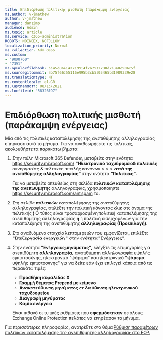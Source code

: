 ```yaml
---
title: Επιδιόρθωση πολιτικής μισθωτή (παράκαμψη ενέργειας)
ms.author: v-jmathew
author: v-jmathew
manager: dansimp
audience: Admin
ms.topic: article
ms.service: o365-administration
ROBOTS: NOINDEX, NOFOLLOW
localization_priority: Normal
ms.collection: Adm_O365
ms.custom:
- "9000760"
- "7391"
ms.openlocfilehash: ee45e86a143719914f7a7917730d7e840e90625f
ms.sourcegitcommit: ab75f66355116e995b3cb5505465b31989339e28
ms.translationtype: MT
ms.contentlocale: el-GR
ms.lasthandoff: 08/13/2021
ms.locfileid: "58326797"
---
```

# <a name="fix-tenant-policy-action-override"></a>Επιδιόρθωση πολιτικής μισθωτή (παράκαμψη ενέργειας)

Μία από τις πολιτικές καταπολέμησης της ανεπιθύμητης αλληλογραφίας επηρέασε αυτό το μήνυμα. Για να αναθεωρήσετε τις πολιτικές, ακολουθήστε τα παρακάτω βήματα:

1. Στην πύλη Microsoft 365 Defender, μεταβείτε στην ενότητα <https://security.microsoft.com/> **"Ηλεκτρονικό ταχυδρομείο& πολιτικές** συνεργασίας & πολιτικές απειλής κανόνων \>  \>  \> **κατά της ανεπιθύμητης αλληλογραφίας"** στην ενότητα **"Πολιτικές".**

   Για να μεταβείτε απευθείας στη σελίδα **πολιτικών καταπολέμησης της ανεπιθύμητης** αλληλογραφίας, χρησιμοποιήστε <https://security.microsoft.com/antispam> το .

2. Στη σελίδα **πολιτικών** καταπολέμησης της ανεπιθύμητης αλληλογραφίας, επιλέξτε την πολιτική κάνοντας κλικ στο  όνομα της πολιτικής **(** Ο τύπος είναι προσαρμοσμένη πολιτική καταπολέμησης της ανεπιθύμητης αλληλογραφίας **ή** η πολιτική εισερχομένων για την καταπολέμηση της ανεπιθύμητης **αλληλογραφίας (Προεπιλογή).**
3. Στο αναδυόμενο στοιχείο λεπτομερειών που εμφανίζεται, επιλέξτε **"Επεξεργασία ενεργειών"** στην **ενότητα "Ενέργειες".**
4. Στην ενότητα **"Ενέργειες μηνύματος",** ελέγξτε τις ετυμηγορίες για ανεπιθύμητη **αλληλογραφία,** ανεπιθύμητη αλληλογραφία υψηλής εμπιστοσύνης, ηλεκτρονικό "ψάρεμα" και ηλεκτρονικό **"ψάρεμα** υψηλής εμπιστοσύνης" για να δείτε εάν έχει επιλεγεί κάποια από τις παρακάτω τιμές: 
   - **Προσθήκη κεφαλίδας X**
   - **Γραμμή θέματος Prepend με κείμενο**
   - **Ανακατεύθυνση μηνύματος σε διεύθυνση ηλεκτρονικού ταχυδρομείου**
   - **Διαγραφή μηνύματος**
   - **Καμία ενέργεια**

   Είναι πιθανό οι τυπικές ρυθμίσεις που **εφαρμόστηκαν** σε όλους Exchange Online Protection πελάτες να επηρέασαν το μήνυμα.

Για περισσότερες πληροφορίες, ανατρέξτε στο θέμα [Ρύθμιση παραμέτρων πολιτικών καταπολέμησης της ανεπιθύμητης αλληλογραφίας στο EOP.](https://docs.microsoft.com/microsoft-365/security/office-365-security/configure-your-spam-filter-policies)
